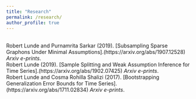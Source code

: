 ```yaml
---
title: "Research"
permalink: /research/
author_profile: true
---
```

<br>
Robert Lunde and Purnamrita Sarkar (2019). [Subsampling Sparse Graphons Under Minimal Assumptions].(https://arxiv.org/abs/1907.12528)  <i>Arxiv e-prints</i>.

<br>
Robert Lunde (2019). [Sample Splitting and Weak Assumption Inference for Time Series].(https://arxiv.org/abs/1902.07425)  <i>Arxiv e-prints</i>.

<br>
Robert Lunde and Cosma Rohilla Shalizi (2017). [Bootstrapping Generalization Error Bounds for Time Series].(https://arxiv.org/abs/1711.02834)  <i>Arxiv e-prints</i>.



